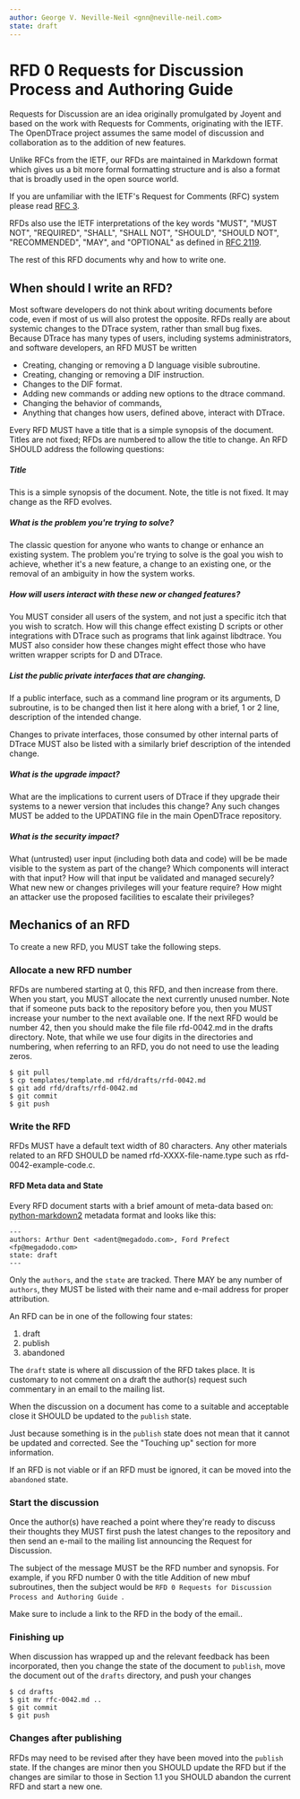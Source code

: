 ```yaml
---
author: George V. Neville-Neil <gnn@neville-neil.com>
state: draft
---
```


<!-- 
	This document is subject to the terms of BSD 2 Clause License.
    See LICENSE in this repository for more information.

    Copyright 2017 <gnn@neville-neil.com>
-->

# RFD 0 Requests for Discussion Process and Authoring Guide

Requests for Discussion are an idea originally promulgated by Joyent
and based on the work with Requests for Comments, originating with the
IETF.  The OpenDTrace project assumes the same model of discussion and
collaboration as to the addition of new features.

Unlike RFCs from the IETF, our RFDs are maintained in Markdown format
which gives us a bit more formal formatting structure and is also a
format that is broadly used in the open source world.

If you are unfamiliar with the IETF's Request for Comments (RFC)
system please read [RFC 3](https://tools.ietf.org/html/rfc3).

RFDs also use the IETF interpretations of the key words "MUST", "MUST
NOT", "REQUIRED", "SHALL", "SHALL NOT", "SHOULD", "SHOULD NOT",
"RECOMMENDED", "MAY", and "OPTIONAL" as defined in [RFC 2119](https://tools.ietf.org/html/rfc2119).

The rest of this RFD documents why and how to write one.

## When should I write an RFD?

Most software developers do not think about writing documents before
code, even if most of us will also protest the opposite.  RFDs really
are about systemic changes to the DTrace system, rather than small bug
fixes.  Because DTrace has many types of users, including systems
administrators, and software developers, an RFD MUST be written 

* Creating, changing or removing a D language visible subroutine.
* Creating, changing or removing a DIF instruction.
* Changes to the DIF format.
* Adding new commands or adding new options to the dtrace command.
* Changing the behavior of commands,
* Anything that changes how users, defined above, interact with DTrace.

Every RFD MUST have a title that is a simple synopsis of the
document. Titles are not fixed; RFDs are numbered to allow the title
to change.  An RFD SHOULD address the following questions:

##### Title

This is a simple synopsis of the document. Note, the title is not fixed.
It may change as the RFD evolves.

##### What is the problem you're trying to solve?

The classic question for anyone who wants to change or enhance an
existing system.  The problem you're trying to solve is the goal you
wish to achieve, whether it's a new feature, a change to an existing
one, or the removal of an ambiguity in how the system works.

##### How will users interact with these new or changed features?

You MUST consider all users of the system, and not just a specific
itch that you wish to scratch.  How will this change effect existing D
scripts or other integrations with DTrace such as programs that link
against libdtrace.  You MUST also consider how these changes might
effect those who have written wrapper scripts for D and DTrace.

##### List the public private interfaces that are changing.

If a public interface, such as a command line program or its
arguments, D subroutine, is to be changed then list it here along with
a brief, 1 or 2 line, description of the intended change.

Changes to private interfaces, those consumed by other internal parts
of DTrace MUST also be listed with a similarly brief description of
the intended change.

##### What is the upgrade impact?

What are the implications to current users of DTrace if they upgrade
their systems to a newer version that includes this change?  Any such
changes MUST be added to the UPDATING file in the main OpenDTrace
repository.

##### What is the security impact?

What (untrusted) user input (including both data and code) will be be
made visible to the system as part of the change?  Which components
will interact with that input?  How will that input be validated and
managed securely?  What new new or changes privileges will your
feature require?  How might  an attacker use the proposed facilities to
escalate their privileges?

## Mechanics of an RFD

To create a new RFD, you MUST take the following steps.

### Allocate a new RFD number

RFDs are numbered starting at 0, this RFD, and then increase from
there. When you start, you MUST allocate the next currently unused
number. Note that if someone puts back to the repository before you,
then you MUST increase your number to the next available one. If
the next RFD would be number 42, then you should make the file
file rfd-0042.md in the drafts directory. Note, that while we use four
digits in the directories and numbering, when referring to an RFD, you
do not need to use the leading zeros.

```
$ git pull
$ cp templates/template.md rfd/drafts/rfd-0042.md
$ git add rfd/drafts/rfd-0042.md
$ git commit
$ git push
```

### Write the RFD

RFDs MUST have a default text width of 80 characters. Any other
materials related to an RFD SHOULD be named rfd-XXXX-file-name.type
such as rfd-0042-example-code.c.

#### RFD Meta data and State

Every RFD document starts with a brief amount of meta-data based
on:
[python-markdown2](https://github.com/trentm/python-markdown2/wiki/metadata) metadata
format and looks like this:

```
---
authors: Arthur Dent <adent@megadodo.com>, Ford Prefect <fp@megadodo.com>
state: draft
---
```

Only the `authors`, and the `state` are tracked.  There MAY be any
number of `authors`, they MUST be listed with their name and e-mail
address for proper attribution.

An RFD can be in one of the following four states:

1. draft
1. publish
1. abandoned

The `draft` state is where all discussion of the RFD takes place.  It
is customary to not comment on a draft the author(s) request such
commentary in an email to the mailing list.

When the discussion on a document has come to a suitable and
acceptable close it SHOULD be updated to the `publish` state.

Just because something is in the `publish` state does not mean that it
cannot be updated and corrected. See the "Touching up" section for
more information.

If an RFD is not viable or if an RFD must be ignored, it can be moved
into the `abandoned` state.

### Start the discussion

Once the author(s) have reached a point where they're ready to discuss
their thoughts they MUST first push the latest changes to the
repository and then send an e-mail to the mailing list announcing the
Request for Discussion.

The subject of the message MUST be the RFD number and synopsis. For
example, if you RFD number 0 with the title Addition of new mbuf
subroutines, then the subject would be `RFD 0 Requests for Discussion
Process and Authoring Guide `.

Make sure to include a link to the RFD in the body of the email..

### Finishing up

When discussion has wrapped up and the relevant feedback has been
incorporated, then you change the state of the document to `publish`,
move the document out of the `drafts` directory, and push your changes

```
$ cd drafts
$ git mv rfc-0042.md ..
$ git commit
$ git push
```

### Changes after publishing

RFDs may need to be revised after they have been moved into the
`publish` state.  If the changes are minor then you SHOULD update the
RFD but if the changes are similar to those in Section 1.1 you
SHOULD abandon the current RFD and start a new one.

